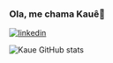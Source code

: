 ### Ola, me chama Kauê👋

[![linkedin](https://img.shields.io/badge/LinkedIn-0077B5?style=for-the-badge&logo=linkedin&logoColor=white)](linkedin.com/in/kauê-silva-2a3a9b219)

![Kaue GitHub stats](https://github-readme-stats.vercel.app/api?username=kaueh-silva&show_icons=true&theme=dracula)



